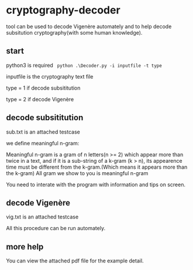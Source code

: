 # cryptography-decoder
 tool can be used to decode Vigenère automately and to help decode subsitution cryptography(with some human knowledge).

## start
 python3 is required
`
python .\Decoder.py -i inputfile -t type`
 
 inputfile is the cryptography text file
 
 type = 1 if decode subsititution
 
 type = 2 if decode Vigenère

## decode subsititution
 sub.txt is an attached testcase
 
 we define meaningful n-gram: 
 
 Meaningful n-gram is a gram of n letters(n >= 2) which appear more than twice in a text, and if it is a sub-string of a k-gram (k > n), its appearence time must be different from the k-gram.(Which means it appears more than the k-gram)
 All gram we show to you is meaningful n-gram
 
 You need to interate with the program with information and tips on screen.

## decode Vigenère
 vig.txt is an attached testcase
 
 All this procedure can be run automately.

## more help
 You can view the attached pdf file for the example detail.